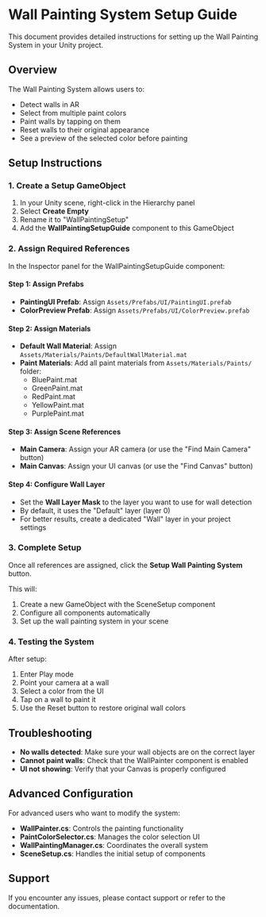 # Wall Painting System Setup Guide

This document provides detailed instructions for setting up the Wall Painting System in your Unity project.

## Overview

The Wall Painting System allows users to:
- Detect walls in AR
- Select from multiple paint colors
- Paint walls by tapping on them
- Reset walls to their original appearance
- See a preview of the selected color before painting

## Setup Instructions

### 1. Create a Setup GameObject

1. In your Unity scene, right-click in the Hierarchy panel
2. Select **Create Empty**
3. Rename it to "WallPaintingSetup"
4. Add the **WallPaintingSetupGuide** component to this GameObject

### 2. Assign Required References

In the Inspector panel for the WallPaintingSetupGuide component:

#### Step 1: Assign Prefabs
- **PaintingUI Prefab**: Assign `Assets/Prefabs/UI/PaintingUI.prefab`
- **ColorPreview Prefab**: Assign `Assets/Prefabs/UI/ColorPreview.prefab`

#### Step 2: Assign Materials
- **Default Wall Material**: Assign `Assets/Materials/Paints/DefaultWallMaterial.mat`
- **Paint Materials**: Add all paint materials from `Assets/Materials/Paints/` folder:
  - BluePaint.mat
  - GreenPaint.mat
  - RedPaint.mat
  - YellowPaint.mat
  - PurplePaint.mat

#### Step 3: Assign Scene References
- **Main Camera**: Assign your AR camera (or use the "Find Main Camera" button)
- **Main Canvas**: Assign your UI canvas (or use the "Find Canvas" button)

#### Step 4: Configure Wall Layer
- Set the **Wall Layer Mask** to the layer you want to use for wall detection
- By default, it uses the "Default" layer (layer 0)
- For better results, create a dedicated "Wall" layer in your project settings

### 3. Complete Setup

Once all references are assigned, click the **Setup Wall Painting System** button.

This will:
1. Create a new GameObject with the SceneSetup component
2. Configure all components automatically
3. Set up the wall painting system in your scene

### 4. Testing the System

After setup:
1. Enter Play mode
2. Point your camera at a wall
3. Select a color from the UI
4. Tap on a wall to paint it
5. Use the Reset button to restore original wall colors

## Troubleshooting

- **No walls detected**: Make sure your wall objects are on the correct layer
- **Cannot paint walls**: Check that the WallPainter component is enabled
- **UI not showing**: Verify that your Canvas is properly configured

## Advanced Configuration

For advanced users who want to modify the system:

- **WallPainter.cs**: Controls the painting functionality
- **PaintColorSelector.cs**: Manages the color selection UI
- **WallPaintingManager.cs**: Coordinates the overall system
- **SceneSetup.cs**: Handles the initial setup of components

## Support

If you encounter any issues, please contact support or refer to the documentation. 